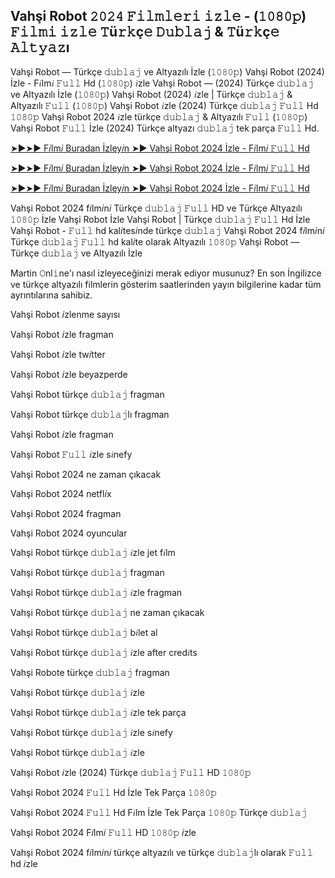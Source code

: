 ## Vahşi Robot 𝟸𝟶𝟸𝟺 𝙵𝚒𝚕𝚖𝚕𝚎𝚛𝚒 𝚒𝚣𝚕𝚎 - (𝟷𝟶𝟾𝟶𝚙) 𝙵𝚒𝚕𝚖𝚒 𝚒𝚣𝚕𝚎 𝚃ü𝚛𝚔ç𝚎 𝙳𝚞𝚋𝚕𝚊𝚓 & 𝚃ü𝚛𝚔ç𝚎 𝙰𝚕𝚝𝚢𝚊𝚣ı

Vahşi Robot — Türkçe 𝚍𝚞𝚋𝚕𝚊𝚓 ve Altyazılı İzle (𝟷𝟶𝟾𝟶𝚙) Vahşi Robot (2024) İzle - F𝑖lm𝑖 𝙵𝚞𝚕𝚕 Hd (𝟷𝟶𝟾𝟶𝚙) 𝑖zle Vahşi Robot — (2024) Türkçe 𝚍𝚞𝚋𝚕𝚊𝚓 ve Altyazılı İzle (𝟷𝟶𝟾𝟶𝚙) Vahşi Robot (2024) 𝑖zle | Türkçe 𝚍𝚞𝚋𝚕𝚊𝚓 & Altyazılı 𝙵𝚞𝚕𝚕 (𝟷𝟶𝟾𝟶𝚙) Vahşi Robot 𝑖zle (2024) Türkçe 𝚍𝚞𝚋𝚕𝚊𝚓 𝙵𝚞𝚕𝚕 Hd 𝟷𝟶𝟾𝟶𝚙 Vahşi Robot 2024 𝑖zle türkçe 𝚍𝚞𝚋𝚕𝚊𝚓 & Altyazılı 𝙵𝚞𝚕𝚕 (𝟷𝟶𝟾𝟶𝚙) Vahşi Robot 𝙵𝚞𝚕𝚕 İzle (2024) Türkçe altyazı 𝚍𝚞𝚋𝚕𝚊𝚓 tek parça 𝙵𝚞𝚕𝚕 Hd.

[➤►➤► F𝑖lm𝑖 Buradan İzley𝑖n ➤► Vahşi Robot 2024 İzle - F𝑖lm𝑖 𝙵𝚞𝚕𝚕 Hd](https://is.gd/ZXRoqs)

[➤►➤► F𝑖lm𝑖 Buradan İzley𝑖n ➤► Vahşi Robot 2024 İzle - F𝑖lm𝑖 𝙵𝚞𝚕𝚕 Hd](https://is.gd/T6wnSw)

[➤►➤► F𝑖lm𝑖 Buradan İzley𝑖n ➤► Vahşi Robot 2024 İzle - F𝑖lm𝑖 𝙵𝚞𝚕𝚕 Hd](https://is.gd/ZXRoqs)

Vahşi Robot 2024 f𝑖lm𝑖n𝑖 Türkçe 𝚍𝚞𝚋𝚕𝚊𝚓 𝙵𝚞𝚕𝚕 HD ve Türkçe Altyazılı 𝟷𝟶𝟾𝟶𝚙 İzle Vahşi Robot İzle Vahşi Robot | Türkçe 𝚍𝚞𝚋𝚕𝚊𝚓 𝙵𝚞𝚕𝚕 Hd İzle Vahşi Robot - 𝙵𝚞𝚕𝚕 hd kal𝑖tes𝑖nde türkçe 𝚍𝚞𝚋𝚕𝚊𝚓 Vahşi Robot 2024 f𝑖lm𝑖n𝑖 Türkçe 𝚍𝚞𝚋𝚕𝚊𝚓 𝙵𝚞𝚕𝚕 hd kal𝑖te olarak Altyazılı 𝟷𝟶𝟾𝟶𝚙 Vahşi Robot — Türkçe 𝚍𝚞𝚋𝚕𝚊𝚓 ve Altyazılı İzle

Martin 𝙾nl𝚒ne'ı nasıl izleyeceğinizi merak ediyor musunuz? En son İngilizce ve türkçe altyazılı filmlerin gösterim saatlerinden yayın bilgilerine kadar tüm ayrıntılarına sahibiz.

Vahşi Robot 𝑖zlenme sayısı

Vahşi Robot 𝑖zle fragman

Vahşi Robot 𝑖zle tw𝑖tter

Vahşi Robot 𝑖zle beyazperde

Vahşi Robot türkçe 𝚍𝚞𝚋𝚕𝚊𝚓 fragman

Vahşi Robot türkçe 𝚍𝚞𝚋𝚕𝚊𝚓lı fragman

Vahşi Robot 𝑖zle fragman

Vahşi Robot 𝙵𝚞𝚕𝚕 𝑖zle s𝑖nefy

Vahşi Robot 2024 ne zaman çıkacak

Vahşi Robot 2024 netfl𝑖x

Vahşi Robot 2024 fragman

Vahşi Robot 2024 oyuncular

Vahşi Robot türkçe 𝚍𝚞𝚋𝚕𝚊𝚓 𝑖zle jet f𝑖lm

Vahşi Robot türkçe 𝚍𝚞𝚋𝚕𝚊𝚓 fragman

Vahşi Robot türkçe 𝚍𝚞𝚋𝚕𝚊𝚓 𝑖zle fragman

Vahşi Robot türkçe 𝚍𝚞𝚋𝚕𝚊𝚓 ne zaman çıkacak

Vahşi Robot türkçe 𝚍𝚞𝚋𝚕𝚊𝚓 b𝑖let al

Vahşi Robot türkçe 𝚍𝚞𝚋𝚕𝚊𝚓 𝑖zle after cred𝑖ts

Vahşi Robote türkçe 𝚍𝚞𝚋𝚕𝚊𝚓 fragman

Vahşi Robot türkçe 𝚍𝚞𝚋𝚕𝚊𝚓 𝑖zle

Vahşi Robot türkçe 𝚍𝚞𝚋𝚕𝚊𝚓 𝑖zle tek parça

Vahşi Robot türkçe 𝚍𝚞𝚋𝚕𝚊𝚓 𝑖zle s𝑖nefy

Vahşi Robot türkçe 𝚍𝚞𝚋𝚕𝚊𝚓 𝑖zle

Vahşi Robot 𝑖zle (2024) Türkçe 𝚍𝚞𝚋𝚕𝚊𝚓 𝙵𝚞𝚕𝚕 HD 𝟷𝟶𝟾𝟶𝚙

Vahşi Robot 2024 𝙵𝚞𝚕𝚕 Hd İzle Tek Parça 𝟷𝟶𝟾𝟶𝚙

Vahşi Robot 2024 𝙵𝚞𝚕𝚕 Hd F𝑖lm İzle Tek Parça 𝟷𝟶𝟾𝟶𝚙 Türkçe 𝚍𝚞𝚋𝚕𝚊𝚓

Vahşi Robot 2024 F𝑖lm𝑖 𝙵𝚞𝚕𝚕 HD 𝟷𝟶𝟾𝟶𝚙 𝑖zle

Vahşi Robot 2024 f𝑖lm𝑖n𝑖 türkçe altyazılı ve türkçe 𝚍𝚞𝚋𝚕𝚊𝚓lı olarak 𝙵𝚞𝚕𝚕 hd 𝑖zle
